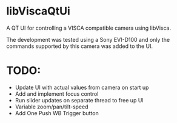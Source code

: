 libViscaQtUi
============

A QT UI for controlling a VISCA compatible camera using libVisca.

The development was tested using a Sony EVI-D100 and only the commands supported by this camera was added to the UI.

TODO:
=====
* Update UI with actual values from camera on start up
* Add and implement focus control
* Run slider updates on separate thread to free up UI
* Variable zoom/pan/tilt-speed
* Add One Push WB Trigger button
